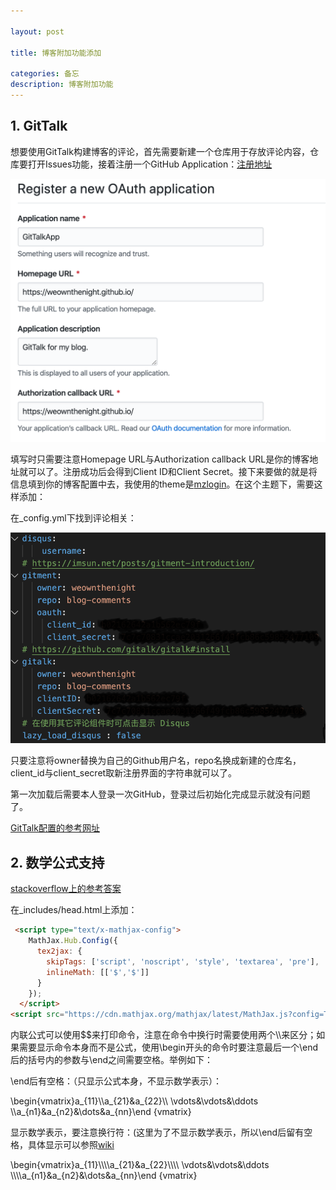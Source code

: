 ```yaml
---

layout: post

title: 博客附加功能添加

categories: 备忘
description: 博客附加功能
---
```


## 1. GitTalk

想要使用GitTalk构建博客的评论，首先需要新建一个仓库用于存放评论内容，仓库要打开Issues功能，接着注册一个GitHub Application：[注册地址](https://github.com/settings/applications/new)

![image-1](/images/posts/gittalk.png)

填写时只需要注意Homepage URL与Authorization callback URL是你的博客地址就可以了。注册成功后会得到Client ID和Client Secret。接下来要做的就是将信息填到你的博客配置中去，我使用的theme是[mzlogin](https://github.com/mzlogin/mzlogin.github.io)。在这个主题下，需要这样添加：

在\_config.yml下找到评论相关：

![image-2](/images/posts/addcomment.png)

只要注意将owner替换为自己的Github用户名，repo名换成新建的仓库名，client_id与client_secret取新注册界面的字符串就可以了。

第一次加载后需要本人登录一次GitHub，登录过后初始化完成显示就没有问题了。

[GitTalk配置的参考网址](https://www.jianshu.com/p/4242bb065550)



## 2. 数学公式支持

[stackoverflow上的参考答案](https://stackoverflow.com/questions/26275645/how-to-support-latex-in-github-pages)

在_includes/head.html上添加：

```html
 <script type="text/x-mathjax-config">
    MathJax.Hub.Config({
      tex2jax: {
        skipTags: ['script', 'noscript', 'style', 'textarea', 'pre'],
        inlineMath: [['$','$']]
      }
    });
  </script>  
<script src="https://cdn.mathjax.org/mathjax/latest/MathJax.js?config=TeX-AMS-MML_HTMLorMML" type="text/javascript"></script> 
```

内联公式可以使用$$来打印命令，注意在命令中换行时需要使用两个\\\来区分；如果需要显示命令本身而不是公式，使用\\begin开头的命令时要注意最后一个\\end后的括号内的参数与\\end之间需要空格。举例如下：

\\end后有空格：（只显示公式本身，不显示数学表示）：

\\begin{vmatrix}a_{11}\\\a_{21}&a_{22}\\\ \vdots&\vdots&\ddots \\\a_{n1}&a_{n2}&\dots&a_{nn}\end {vmatrix}

显示数学表示，要注意换行符：(这里为了不显示数学表示，所以\\end后留有空格，具体显示可以参照[wiki]([https://weownthenight.github.io/wiki/TeX%E6%95%B0%E5%AD%A6%E5%85%AC%E5%BC%8F%E5%B8%B8%E7%94%A8%E6%89%93%E5%8D%B0%E5%91%BD%E4%BB%A4/](https://weownthenight.github.io/wiki/TeX数学公式常用打印命令/))

\\begin{vmatrix}a_{11}\\\\\\\\a_{21}&a_{22}\\\\\\\\ \vdots&\vdots&\ddots \\\\\\\\a_{n1}&a_{n2}&\dots&a_{nn}\end {vmatrix}
